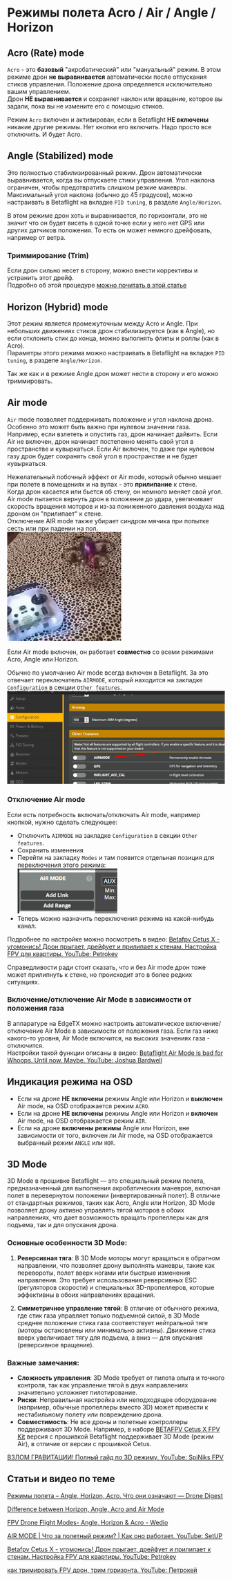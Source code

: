 # Режимы полета Acro / Air / Angle / Horizon

## Acro (Rate) mode
`Acro` - это **базовый** "акробатический" или "мануальный" режим. В этом режиме дрон **не выравнивается** автоматически после отпускания стиков управления. Положение дрона определяется исключительно вашим управлением.  
Дрон **НЕ выравнивается** и сохраняет наклон или вращение, которое вы задали, пока вы не измените его с помощью стиков.  

Режим `Acro` включен и активирован, если в Betaflight **НЕ включены** никакие другие режимы. Нет кнопки его включить. Надо просто все отключить. И будет Acro.

## Angle (Stabilized)  mode
Это полностью стабилизированный режим. Дрон автоматически выравнивается, когда вы отпускаете стики управления. Угол наклона ограничен, чтобы предотвратить слишком резкие маневры.  
Максимальный угол наклона (обычно до 45 градусов), можно настраивать в Betaflight на вкладке `PID tuning`, в разделе `Angle/Horizon`.  

В этом режиме дрон хоть и выравнивается, по горизонтали, это не значит что он будет висеть в одной точке если у него нет GPS или других датчиков положения. То есть он может немного дрейфовать, например от ветра.

### Триммирование (Trim)
Если дрон сильно несет в сторону, можно внести коррективы и устранить этот дрейф.  
Подробно об этой процедуре [можно почитать в этой статье](./22_Прошивка_полетника/Trim.md)

## Horizon (Hybrid) mode
Этот режим является промежуточным между Acro и Angle. При небольших движениях стиков дрон стабилизируется (как в Angle), но если отклонить стик до конца, можно выполнять флипы и роллы (как в Acro).  
Параметры этого режима можно настраивать в Betaflight на вкладке `PID tuning`, в разделе `Angle/Horizon`.  

Так же как и в режиме Angle дрон может нести в сторону и его можно триммировать.

## Air mode
`Air` mode позволяет поддерживать положение и угол наклона дрона. Особенно это может быть важно при нулевом значении газа.  
Например, если взлететь и опустить газ, дрон начинает дайвить. Если Air не включен, дрон начинает постепенно менять свой угол в пространстве и кувыркаться. Если Air включен, то даже при нулевом газу дрон будет сохранять свой угол в пространстве и не будет кувыркаться.  

Нежелательный побочный эффект от Air mode, который обычно мешает при полете в помещениях и на вупах - это **прилипание** к стене.  
Когда дрон касается или бьется об стену, он немного меняет свой угол. Air mode пытается вернуть дрон в положение до удара, увеличивает скорость вращения моторов и из-за пониженного давления воздуха над дроном он "прилипает" к стене.  
Отключение AIR mode также убирает синдром мячика при попытке сесть или при падении на пол.  
![](AirMode_Jump.gif)

Если Air mode включен, он работает **совместно** со всеми режимами Acro, Angle или Horizon.  

Обычно по умолчанию Air mode всегда включен в Betaflight. За это отвечает переключатель `AIRMODE`, который находится на закладке `Configuration` в секции `Other features`.  
![](Airmode_option.png)

### Отключение Air mode
Если есть потребность включать/отключать Air mode, например кнопкой, нужно сделать следующее:  
 - Отключить `AIRMODE` на закладке `Configuration` в секции `Other features`.  
 - Сохранить изменения  
 - Перейти на закладку `Modes` и там появится отдельная позиция для переключения этого режима:  
![](Modes-Air_Mode.png)  
 - Теперь можно назначить переключения режима на какой-нибудь канал.
 
Подробнее по настройке можно посмотреть в видео: [Betafpv Cetus X - угомонись! Дрон прыгает, дрейфует и прилипает к стенам. Настройка FPV для квартиры. YouTube: Petrokey](https://www.youtube.com/watch?v=kPr2hmY9g5g)  

Справедливости ради стоит сказать, что и без Air mode дрон тоже может прилипнуть к стене, но происходит это в более редких ситуациях.

### Включение/отключение Air Mode в зависимости от положения газа
В аппаратуре на EdgeTX можно настроить автоматическое включение/отключение Air Mode в зависимости от положения газа. Если газ ниже какого-то уровня, Air Mode включится, на высоких значениях газа - отключится.  
Настройки такой функции описаны в видео: [Betaflight Air Mode is bad for Whoops. Until now. Maybe. YouTube: Joshua Bardwell](https://www.youtube.com/watch?v=tCTI2J0QCwc)

## Индикация режима на OSD
 - Если на дроне **НЕ включены** режимы Angle или Horizon и **выключен** Air mode, на OSD отображается режим `ACRO`.  
 - Если на дроне **НЕ включены** режимы Angle или Horizon и **включен** Air mode, на OSD отображается режим `AIR`.  
 - Если на дроне **включены режимы** Angle или Horizon, вне зависимости от того, включен ли Air mode, на OSD отображается выбранный режим `ANGLE` или `HOR`.  

## 3D Mode
3D Mode в прошивке Betaflight — это специальный режим полета, предназначенный для выполнения акробатических маневров, включая полет в перевернутом положении (инвертированный полет). В отличие от стандартных режимов, таких как Acro, Angle или Horizon, 3D Mode позволяет дрону активно управлять тягой моторов в обоих направлениях, что дает возможность вращать пропеллеры как для подъема, так и для опускания дрона.

### Основные особенности 3D Mode:
1. **Реверсивная тяга**: В 3D Mode моторы могут вращаться в обратном направлении, что позволяет дрону выполнять маневры, такие как перевороты, полет вверх ногами или быстрые изменения направления. Это требует использования реверсивных ESC (регуляторов скорости) и специальных 3D-пропеллеров, которые эффективны в обоих направлениях вращения.
   
2. **Симметричное управление тягой**: В отличие от обычного режима, где стик газа управляет только подъемной силой, в 3D Mode среднее положение стика газа соответствует нейтральной тяге (моторы остановлены или минимально активны). Движение стика вверх увеличивает тягу для подъема, а вниз — для опускания (реверсивное вращение).

### Важные замечания:
- **Сложность управления**: 3D Mode требует от пилота опыта и точного контроля, так как управление тягой в двух направлениях значительно усложняет пилотирование.  
- **Риски**: Неправильная настройка или неподходящее оборудование (например, обычные пропеллеры вместо 3D) может привести к нестабильному полету или повреждению дрона.  
- **Совместимость**: Не все дроны и полетные контроллеры поддерживают 3D Mode. Например, в наборе [BETAFPV Cetus X FPV Kit](https://mydrone.ru/betafpv-cetus-x-fpv-kit/) версия с прошивкой Betaflight поддерживает 3D Mode (режим Air), в отличие от версии с прошивкой Cetus.

[ВЗЛОМ ГРАВИТАЦИИ! Полный гайд по 3D режиму. YouTube: SpiNiks FPV](https://www.youtube.com/watch?v=OY231ty5tdQ)

## Статьи и видео по теме
[Режимы полета – Angle, Horizon, Acro. Что они означают — Drone Digest](https://dronebook.wordpress.com/2019/03/19/modes-angle-horizon-acro/)  

[Difference between Horizon, Angle, Acro and Air Mode](https://risingsunfpv.com/blogs/helpful-guides/difference-between-horizon-angle-acro-and-air-mode)  

[FPV Drone Flight Modes- Angle, Horizon & Acro - Wedio](https://academy.wedio.com/fpv-drone-flight-modes/)  

[AIR MODE | Что за полетный режим? | Как оно работает. YouTube: SetUP](https://www.youtube.com/watch?v=GGumeuEE0ps)  

[Betafpv Cetus X - угомонись! Дрон прыгает, дрейфует и прилипает к стенам. Настройка FPV для квартиры. YouTube: Petrokey](https://www.youtube.com/watch?v=kPr2hmY9g5g)  

[как тримировать FPV дрон, трим горизонта. YouTube: Петрокей](https://www.youtube.com/watch?v=dqHI1HcI4w0)
